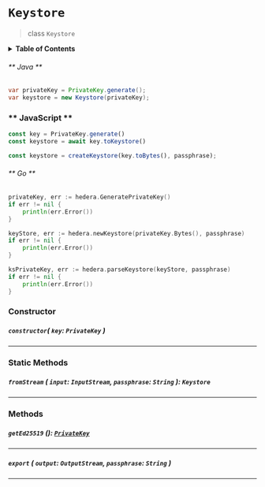 # `Keystore`

> class `Keystore`


<details>
<summary><b>Table of Contents</b></summary>

| Item | Java | JavaScript | Go
| - | - | - | - |
| [`constructor()`](#constructor-key-privatekey-) | ✅ | ✅ | ✅
| [`fromStream()`](#fromstream-input-inputstream-passphrase-string-keystore) | ✅ | ✅ | ✅
| [`getEd25519()`](#geted25519-privatekey) | ✅ | ✅ | ✅
| [`export()`](#export-output-outputstream-passphrase-string-) | ✅ | ✅ | ✅
</details>

<!-- tabs:start -->

###### ** Java **

```java
var privateKey = PrivateKey.generate();
var keystore = new Keystore(privateKey);
```

### ** JavaScript **

```javascript
const key = PrivateKey.generate()
const keystore = await key.toKeystore()

const keystore = createKeystore(key.toBytes(), passphrase);
```

###### ** Go **

```go
privateKey, err := hedera.GeneratePrivateKey()
if err != nil {
    println(err.Error())
}

keyStore, err := hedera.newKeystore(privateKey.Bytes(), passphrase)
if err != nil {
    println(err.Error())
}

ksPrivateKey, err := hedera.parseKeystore(keyStore, passphrase)
if err != nil {
    println(err.Error())
}
```

<!-- tabs:end -->

### Constructor

##### `constructor`( `key`: `PrivateKey` )

---

### Static Methods

##### `fromStream` ( `input`: `InputStream`, `passphrase`: `String` ): `Keystore`

---

### Methods

##### `getEd25519` (): [`PrivateKey`](/reference/cryptography/PrivateKey.md)

---

##### `export` ( `output`: `OutputStream`, `passphrase`: `String` )

---
